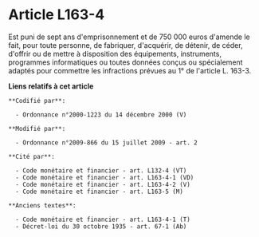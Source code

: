 # Article L163-4

Est puni de sept ans d'emprisonnement et de 750 000 euros d'amende le fait, pour toute personne, de fabriquer, d'acquérir, de
détenir, de céder, d'offrir ou de mettre à disposition des équipements, instruments, programmes informatiques ou toutes
données conçus ou spécialement adaptés pour commettre les infractions prévues au 1° de l'article L. 163-3.

**Liens relatifs à cet article**

	**Codifié par**:

	  - Ordonnance n°2000-1223 du 14 décembre 2000 (V)

	**Modifié par**:

	  - Ordonnance n°2009-866 du 15 juillet 2009 - art. 2

	**Cité par**:

	  - Code monétaire et financier - art. L132-4 (VT)
	  - Code monétaire et financier - art. L163-4-1 (VD)
	  - Code monétaire et financier - art. L163-4-2 (V)
	  - Code monétaire et financier - art. L163-5 (M)

	**Anciens textes**:

	  - Code monétaire et financier - art. L163-4-1 (T)
	  - Décret-loi du 30 octobre 1935 - art. 67-1 (Ab)
